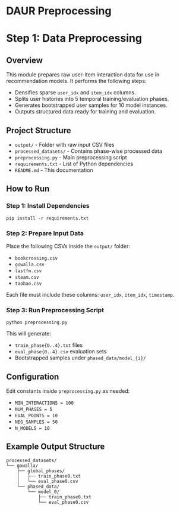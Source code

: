# DAUR Preprocessing
<h1>Step 1: Data Preprocessing </h1>

<h2>Overview</h2>

<p>This module prepares raw user-item interaction data for use in recommendation models. It performs the following steps:</p>

<ul>
  <li>Densifies sparse <code>user_idx</code> and <code>item_idx</code> columns.</li>
  <li>Splits user histories into 5 temporal training/evaluation phases.</li>
  <li>Generates bootstrapped user samples for 10 model instances.</li>
  <li>Outputs structured data ready for training and evaluation.</li>
</ul>

<h2>Project Structure</h2>

<ul>
  <li><code>output/</code> - Folder with raw input CSV files</li>
  <li><code>processed_datasets/</code> - Contains phase-wise processed data</li>
  <li><code>preprocessing.py</code> - Main preprocessing script</li>
  <li><code>requirements.txt</code> - List of Python dependencies</li>
  <li><code>README.md</code> - This documentation</li>
</ul>

<h2>How to Run</h2>

<h3>Step 1: Install Dependencies</h3>

<pre><code>pip install -r requirements.txt
</code></pre>

<h3>Step 2: Prepare Input Data</h3>

<p>Place the following CSVs inside the <code>output/</code> folder:</p>

<ul>
  <li><code>bookcrossing.csv</code></li>
  <li><code>gowalla.csv</code></li>
  <li><code>lastfm.csv</code></li>
  <li><code>steam.csv</code></li>
  <li><code>taobao.csv</code></li>
</ul>

<p>Each file must include these columns: <code>user_idx</code>, <code>item_idx</code>, <code>timestamp</code>.</p>

<h3>Step 3: Run Preprocessing Script</h3>

<pre><code>python preprocessing.py
</code></pre>

<p>This will generate:</p>
<ul>
  <li><code>train_phase{0..4}.txt</code> files</li>
  <li><code>eval_phase{0..4}.csv</code> evaluation sets</li>
  <li>Bootstrapped samples under <code>phased_data/model_{i}/</code></li>
</ul>

<h2>Configuration</h2>

<p>Edit constants inside <code>preprocessing.py</code> as needed:</p>

<ul>
  <li><code>MIN_INTERACTIONS = 100</code></li>
  <li><code>NUM_PHASES = 5</code></li>
  <li><code>EVAL_POINTS = 10</code></li>
  <li><code>NEG_SAMPLES = 50</code></li>
  <li><code>N_MODELS = 10</code></li>
</ul>

<h2>Example Output Structure</h2>

<pre><code>processed_datasets/
└── gowalla/
    ├── global_phases/
    │   ├── train_phase0.txt
    │   └── eval_phase0.csv
    └── phased_data/
        └── model_0/
            ├── train_phase0.txt
            └── eval_phase0.csv
</code></pre>

